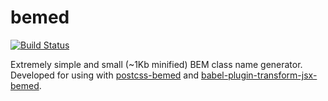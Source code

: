 # bemed

[![Build Status](https://travis-ci.org/Ximik/bemed.svg?branch=master)](https://travis-ci.org/Ximik/bemed)

Extremely simple and small (~1Kb minified) BEM class name generator. Developed for using with [postcss-bemed](https://github.com/Ximik/postcss-bemed) and 
[babel-plugin-transform-jsx-bemed](https://github.com/Ximik/babel-plugin-transform-jsx-bemed).
